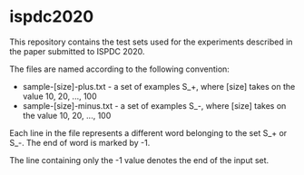 # ispdc2020

This repository contains the test sets used for the experiments described in the paper submitted to ISPDC 2020.

The files are named according to the following convention:
- sample-[size]-plus.txt - a set of examples S_+, where [size] takes on the value 10, 20, ..., 100
- sample-[size]-minus.txt - a set of examples S_-, where [size] takes on the value 10, 20, ..., 100

Each line in the file represents a different word belonging to the set S_+ or S_-. The end of word is marked by -1.

The line containing only the -1 value denotes the end of the input set.
